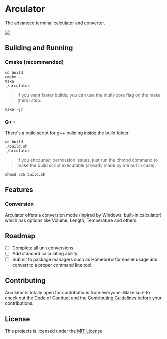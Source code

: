 # Arculator
The advanced terminal calculator and converter.

![](https://user-images.githubusercontent.com/17576065/85226949-cc500b00-b3e2-11ea-8610-4594ed70d46e.png)

## Building and Running
### Cmake (recommended)

```
cd build
cmake ..
make
./arculator
```

> If you want faster builds, you can use the multi-core flag on the make (third) step:

```
make -j7
```

### G++
There's a build script for g++ building inside the build folder.
```
cd build
./build.sh
./arculator
```

> If you encounter permission issues, just run the chmod command to make the build script executable (already made by me but in case):

```
chmod 755 build.sh
```

## Features

### Conversion
Arculator offers a conversion mode (inpired by Windows' built-in calculator) which has options like Volume, Length, Temperature and others. 

## Roadmap
- [ ] Complete all unit conversions.
- [ ] Add standard calculating ability.
- [ ] Submit to package managers such as Homebrew for easier usage and convert to a proper command line tool.

## Contributing
Arculator is totally open for contributions from everyone. Make sure to check out the [Code of Conduct](https://github.com/ardacebi/arculator/blob/master/CODE_OF_CONDUCT.md) and the [Contributing Guidelines](https://github.com/ardacebi/arculator/blob/master/CONTRIBUTING.md) before your contributions.

## License
This projects is licensed under the [MIT License](https://github.com/ardacebi/arculator/blob/master/LICENSE).